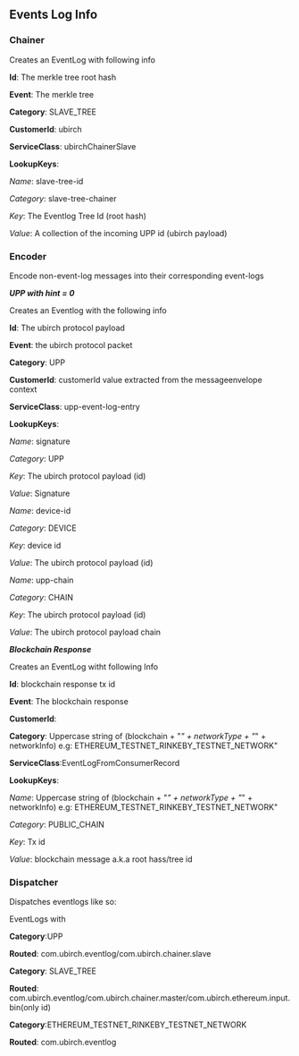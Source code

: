 ## Events Log Info

### Chainer

Creates an EventLog with following info

**Id**: The merkle tree root hash

**Event**: The merkle tree

**Category**: SLAVE_TREE

**CustomerId**: ubirch

**ServiceClass**: ubirchChainerSlave

**LookupKeys**:

*Name*: slave-tree-id

*Category*: slave-tree-chainer

*Key*: The Eventlog Tree Id (root hash)

*Value*: A collection of the incoming UPP id (ubirch payload)


### Encoder

Encode non-event-log messages into their corresponding event-logs

***UPP with hint = 0***

Creates an Eventlog with the following info

**Id**: The ubirch protocol payload

**Event**: the ubirch protocol packet

**Category**: UPP

**CustomerId**: customerId value extracted from the messageenvelope context

**ServiceClass**: upp-event-log-entry

**LookupKeys**:

*Name*: signature

*Category*: UPP

*Key*: The ubirch protocol payload (id)

*Value*: Signature

*Name*: device-id

*Category*: DEVICE

*Key*: device id

*Value*: The ubirch protocol payload (id)

*Name*: upp-chain

*Category*: CHAIN

*Key*: The ubirch protocol payload (id)

*Value*: The ubirch protocol payload chain

***Blockchain Response***

Creates an EventLog witht following Info

**Id**: blockchain response tx id

**Event**: The blockchain response

**CustomerId**:

**Category**: Uppercase string of (blockchain + "_" + networkType + "_" + networkInfo) e.g: ETHEREUM_TESTNET_RINKEBY_TESTNET_NETWORK"

**ServiceClass**:EventLogFromConsumerRecord
 
**LookupKeys**:

*Name*: Uppercase string of (blockchain + "_" + networkType + "_" + networkInfo) e.g: ETHEREUM_TESTNET_RINKEBY_TESTNET_NETWORK"

*Category*: PUBLIC_CHAIN

*Key*: Tx id

*Value*: blockchain message a.k.a root hass/tree id


### Dispatcher


Dispatches eventlogs like so:

EventLogs with

**Category**:UPP

**Routed**: com.ubirch.eventlog/com.ubirch.chainer.slave

**Category**: SLAVE_TREE

**Routed**: com.ubirch.eventlog/com.ubirch.chainer.master/com.ubirch.ethereum.input.bin(only id)

**Category**:ETHEREUM_TESTNET_RINKEBY_TESTNET_NETWORK

**Routed**: com.ubirch.eventlog
